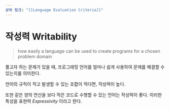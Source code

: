 ```yaml
---
상위 링크: "[[Language Evaluation Criteria]]"
---
```

# 작성력 Writability
> how easily a language can be used to create programs for a chosen problem domain

풀고자 하는 문제가 있을 때, 프로그래밍 언어를 얼마나 쉽게 사용하여 문제를 해결할 수 있는지를 의미한다.

언어의 규칙이 적고 발생할 수 있는 조합이 적다면, 작성력이 높다.

또한 같은 양의 연산을 보다 적은 코드로 수행할 수 있는 언어는 작성력이 좋다. 이러한 특성을 표현력 *Expressivity* 이라고 한다.